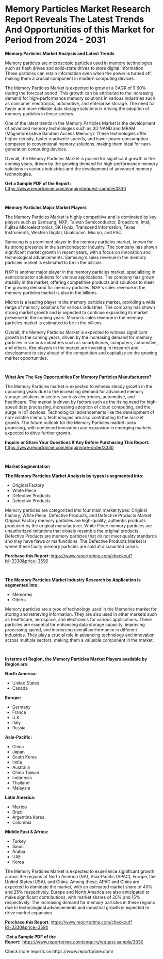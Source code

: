 <p><h1>Memory Particles Market Research Report Reveals The Latest Trends And Opportunities of this Market for Period from 2024 - 2031</h1></p><p><strong>Memory Particles Market Analysis and Latest Trends</strong></p>
<p><p>Memory particles are microscopic particles used in memory technologies such as flash drives and solid-state drives to store digital information. These particles can retain information even when the power is turned off, making them a crucial component in modern computing devices.</p><p>The Memory Particles Market is expected to grow at a CAGR of 9.60% during the forecast period. This growth can be attributed to the increasing demand for high-performance memory solutions in various industries such as consumer electronics, automotive, and enterprise storage. The need for faster and more reliable data storage solutions is driving the adoption of memory particles in these sectors.</p><p>One of the latest trends in the Memory Particles Market is the development of advanced memory technologies such as 3D NAND and MRAM (Magnetoresistive Random Access Memory). These technologies offer higher density, faster read/write speeds, and lower power consumption compared to conventional memory solutions, making them ideal for next-generation computing devices.</p><p>Overall, the Memory Particles Market is poised for significant growth in the coming years, driven by the growing demand for high-performance memory solutions in various industries and the development of advanced memory technologies.</p></p>
<p><strong>Get a Sample PDF of the Report:&nbsp;</strong> <a href="https://www.reportprime.com/enquiry/request-sample/3330">https://www.reportprime.com/enquiry/request-sample/3330</a></p>
<p>&nbsp;</p>
<p><strong>Memory Particles Major Market Players</strong></p>
<p><p>The Memory Particles Market is highly competitive and is dominated by key players such as Samsung, NXP, Taiwan Semiconductor, Broadcom, Intel, Fujitsu Microelectronics, SK Hynix, Transcend Information, Texas Instruments, Western Digital, Qualcomm, Micron, and PSC.</p><p>Samsung is a prominent player in the memory particles market, known for its strong presence in the semiconductor industry. The company has shown significant market growth in recent years, with a focus on innovation and technological advancements. Samsung's sales revenue in the memory particles market is estimated to be in the billions.</p><p>NXP is another major player in the memory particles market, specializing in semiconductor solutions for various applications. The company has grown steadily in the market, offering competitive products and solutions to meet the growing demand for memory particles. NXP's sales revenue in the memory particles market is also in the billions.</p><p>Micron is a leading player in the memory particles market, providing a wide range of memory solutions for various industries. The company has shown strong market growth and is expected to continue expanding its market presence in the coming years. Micron's sales revenue in the memory particles market is estimated to be in the billions.</p><p>Overall, the Memory Particles Market is expected to witness significant growth in the coming years, driven by the increasing demand for memory particles in various industries such as smartphones, computers, automotive, and others. Key players in the market are investing in research and development to stay ahead of the competition and capitalize on the growing market opportunities.</p></p>
<p>&nbsp;</p>
<p><strong>What Are The Key Opportunities For Memory Particles Manufacturers?</strong></p>
<p><p>The Memory Particles market is expected to witness steady growth in the upcoming years due to the increasing demand for advanced memory storage solutions in sectors such as electronics, automotive, and healthcare. The market is driven by factors such as the rising need for high-speed data processing, increasing adoption of cloud computing, and the surge in IoT devices. Technological advancements like the development of non-volatile memory technologies are also contributing to the market growth. The future outlook for the Memory Particles market looks promising, with continued innovation and expansion in emerging markets expected to drive further growth.</p></p>
<p><strong>Inquire or Share Your Questions If Any Before Purchasing This Report:</strong> <a href="https://www.reportprime.com/enquiry/pre-order/3330">https://www.reportprime.com/enquiry/pre-order/3330</a></p>
<p>&nbsp;</p>
<p><strong>Market Segmentation</strong></p>
<p><strong>The Memory Particles Market Analysis by types is segmented into:</strong></p>
<p><ul><li>Original Factory</li><li>White Piece</li><li>Defective Products</li><li>Defective Products</li></ul></p>
<p><p>Memory particles are categorized into four main market types: Original Factory, White Piece, Defective Products, and Defective Products Market. Original Factory memory particles are high-quality, authentic products produced by the original manufacturer. White Piece memory particles are unauthorized imitations that closely resemble the original products. Defective Products are memory particles that do not meet quality standards and may have flaws or malfunctions. The Defective Products Market is where these faulty memory particles are sold at discounted prices.</p></p>
<p><strong>Purchase this Report:&nbsp;</strong><a href="https://www.reportprime.com/checkout?id=3330&price=3590">https://www.reportprime.com/checkout?id=3330&price=3590</a></p>
<p>&nbsp;</p>
<p><strong>The Memory Particles Market Industry Research by Application is segmented into:</strong></p>
<p><ul><li>Memories</li><li>Others</li></ul></p>
<p><p>Memory particles are a type of technology used in the Memories market for storing and retrieving information. They are also used in other markets such as healthcare, aerospace, and electronics for various applications. These particles are essential for enhancing data storage capacity, improving processing speed, and increasing overall performance in different industries. They play a crucial role in advancing technology and innovation across multiple sectors, making them a valuable component in the market.</p></p>
<p>&nbsp;</p>
<p><strong>In terms of Region, the Memory Particles Market Players available by Region are:</strong></p>
<p>
    <p> <strong> North America: </strong>
        <ul>
            <li>United States</li>
            <li>Canada</li>
        </ul>
        </p> 
    <p> <strong> Europe: </strong>
        <ul>
            <li>Germany</li>
            <li>France</li>
            <li>U.K.</li>
            <li>Italy</li>
            <li>Russia</li>
        </ul>
        </p> 
    <p> <strong> Asia-Pacific: </strong>
        <ul>
            <li>China</li>
            <li>Japan</li>
            <li>South Korea</li>
            <li>India</li>
            <li>Australia</li>
            <li>China Taiwan</li>
            <li>Indonesia</li>
            <li>Thailand</li>
            <li>Malaysia</li>
        </ul>
        </p> 
    <p> <strong> Latin America: </strong>
        <ul>
            <li>Mexico</li>
            <li>Brazil</li>
            <li>Argentina Korea</li>
            <li>Colombia</li>
        </ul>
        </p> 
    <p> <strong> Middle East & Africa: </strong>
        <ul>
            <li>Turkey</li>
            <li>Saudi</li>
            <li>Arabia</li>
            <li>UAE</li>
            <li>Korea</li>
        </ul>
    </p>
    </p>
<p><p>The Memory Particles Market is expected to experience significant growth across the regions of North America (NA), Asia-Pacific (APAC), Europe, the United States (USA), and China. Among these, APAC and China are expected to dominate the market, with an estimated market share of 40% and 25% respectively. Europe and North America are also anticipated to make significant contributions, with market shares of 20% and 15% respectively. The increasing demand for memory particles in these regions due to technological advancements and industrial growth is expected to drive market expansion.</p></p>
<p><strong>Purchase this Report: </strong><a href="https://www.reportprime.com/checkout?id=3330&price=3590">https://www.reportprime.com/checkout?id=3330&price=3590</a></p>
<p>&nbsp;<strong>Get a Sample PDF of the Report:&nbsp;&nbsp;</strong><a href="https://www.reportprime.com/enquiry/request-sample/3330">https://www.reportprime.com/enquiry/request-sample/3330</a></p>
<p><strong></strong></p>
<p>Check more reports on https://www.reportprime.com/</p>